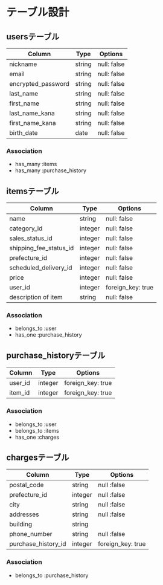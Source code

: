 # テーブル設計

## usersテーブル
| Column             | Type    | Options     |
| ------------------ | ------- | ----------- |
| nickname           | string  | null: false |
| email              | string  | null: false |
| encrypted_password | string  | null: false |
| last_name          | string  | null: false |
| first_name         | string  | null: false |
| last_name_kana     | string  | null: false |
| first_name_kana    | string  | null: false |
| birth_date         | date    | null: false |

### Association

- has_many :items
- has_many :purchase_history

## itemsテーブル
| Column                 | Type    | Options           |
| ---------------------- | ------- | ----------------- |
| name                   | string  | null: false       |
| category_id            | integer | null: false       |
| sales_status_id        | integer | null: false       |
| shipping_fee_status_id | integer | null: false       |
| prefecture_id          | integer | null: false       |
| scheduled_delivery_id  | integer | null: false       |
| price                  | integer | null: false       |
| user_id                | integer | foreign_key: true |
| description of item    | string  | null: false       |

### Association

- belongs_to :user
- has_one :purchase_history

## purchase_historyテーブル
| Column  | Type    | Options           |
| ------- | ------- | ----------------- |
| user_id | integer | foreign_key: true |
| item_id | integer | foreign_key: true |

### Association

- belongs_to :user
- belongs_to :items
- has_one :charges

## chargesテーブル
| Column              | Type    | Options           |
| ------------------- | --------| ----------------- |
| postal_code         | string  | null :false       |
| prefecture_id       | integer | null :false       |
| city                | string  | null :false       |
| addresses           | string  | null :false       |
| building            | string  |                   |
| phone_number        | string  | null :false       |
| purchase_history_id | integer | foreign_key: true |

### Association

- belongs_to :purchase_history

